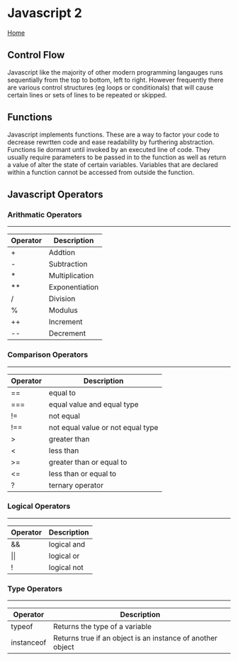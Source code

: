 # Javascript 2

[Home](../index.md)

## Control Flow

Javascript like the majority of other modern programming langauges runs sequentially from the top to bottom, left to right. However frequently there are various control structures (eg loops or conditionals) that will cause certain lines or sets of lines to be repeated or skipped.

## Functions

Javascript implements functions. These are a way to factor your code to decrease rewrtten code and ease readability by furthering abstraction. Functions lie dormant until invoked by an executed line of code. They usually require parameters to be passed in to the function as well as return a value of alter the state of certain variables. Variables that are declared within a function cannot be accessed from outside the function.

## Javascript Operators

### Arithmatic Operators

---

| **Operator** | **Description** |
| ------------ | --------------- |
| + | Addtion|
| - | Subtraction |
| * | Multiplication |
| ** | Exponentiation |
| / | Division |
| % | Modulus |
| ++ | Increment |
| -- | Decrement |

### Comparison Operators

---

| **Operator** | **Description** |
| ------------ | --------------- |
| == | equal to |
| === | equal value and equal type |
| != | not equal |
| !== | not equal value or not equal type |
| \> | greater than |
| < | less than |
| \>= | greater than or equal to |
| <= | less than or equal to |
| ? | ternary operator |

### Logical Operators

---

| **Operator** | **Description** |
| ------------ | --------------- |
| && | logical and |
| \|\| | logical or |
| ! | logical not |

### Type Operators

---

| **Operator** | **Description** |
| ------------ | --------------- |
| typeof | Returns the type of a variable |
| instanceof | Returns true if an object is an instance of another object |

